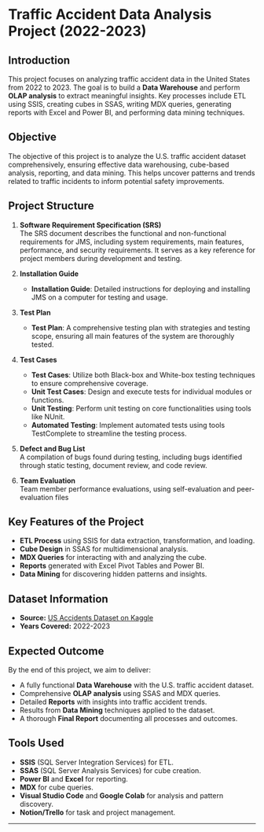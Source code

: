 # Traffic Accident Data Analysis Project (2022-2023)

## Introduction

This project focuses on analyzing traffic accident data in the United States from 2022 to 2023. The goal is to build a **Data Warehouse** and perform **OLAP analysis** to extract meaningful insights. Key processes include ETL using SSIS, creating cubes in SSAS, writing MDX queries, generating reports with Excel and Power BI, and performing data mining techniques.

## Objective

The objective of this project is to analyze the U.S. traffic accident dataset comprehensively, ensuring effective data warehousing, cube-based analysis, reporting, and data mining. This helps uncover patterns and trends related to traffic incidents to inform potential safety improvements.

## Project Structure

1. **Software Requirement Specification (SRS)**  
   The SRS document describes the functional and non-functional requirements for JMS, including system requirements, main features, performance, and security requirements. It serves as a key reference for project members during development and testing.

2. **Installation Guide**  
   - **Installation Guide**: Detailed instructions for deploying and installing JMS on a computer for testing and usage.

3. **Test Plan**  
   - **Test Plan**: A comprehensive testing plan with strategies and testing scope, ensuring all main features of the system are thoroughly tested.
     
4. **Test Cases**  
   - **Test Cases**: Utilize both Black-box and White-box testing techniques to ensure comprehensive coverage.
   - **Unit Test Cases**: Design and execute tests for individual modules or functions.
   - **Unit Testing**: Perform unit testing on core functionalities using tools like NUnit.
   - **Automated Testing**: Implement automated tests using tools TestComplete to streamline the testing process.

5. **Defect and Bug List**  
   A compilation of bugs found during testing, including bugs identified through static testing, document review, and code review.

6. **Team Evaluation**  
   Team member performance evaluations, using self-evaluation and peer-evaluation files

## Key Features of the Project
- **ETL Process** using SSIS for data extraction, transformation, and loading.  
- **Cube Design** in SSAS for multidimensional analysis.  
- **MDX Queries** for interacting with and analyzing the cube.  
- **Reports** generated with Excel Pivot Tables and Power BI.  
- **Data Mining** for discovering hidden patterns and insights.

## Dataset Information

- **Source:** [US Accidents Dataset on Kaggle](https://www.kaggle.com/datasets/sobhanmoosavi/us-accidents)  
- **Years Covered:** 2022-2023  

## Expected Outcome

By the end of this project, we aim to deliver:

- A fully functional **Data Warehouse** with the U.S. traffic accident dataset.  
- Comprehensive **OLAP analysis** using SSAS and MDX queries.  
- Detailed **Reports** with insights into traffic accident trends.  
- Results from **Data Mining** techniques applied to the dataset.  
- A thorough **Final Report** documenting all processes and outcomes.

## Tools Used

- **SSIS** (SQL Server Integration Services) for ETL.  
- **SSAS** (SQL Server Analysis Services) for cube creation.  
- **Power BI** and **Excel** for reporting.  
- **MDX** for cube queries.  
- **Visual Studio Code** and **Google Colab** for analysis and pattern discovery.  
- **Notion/Trello** for task and project management.

---
